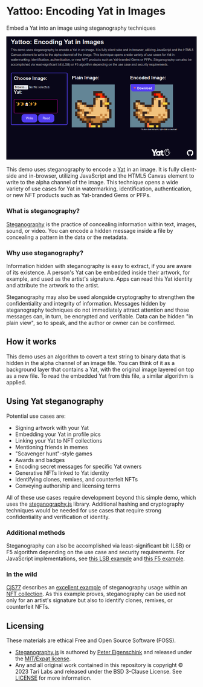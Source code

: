 # Yattoo: Encoding Yat in Images

Embed a Yat into an image using steganography techniques

<img src="img/screenshot.png" width="660" />

This demo uses steganography to encode a [Yat](https://y.at) in an image. It is fully client-side and in-browser, utilizing JavaScript and the HTML5 Canvas element to write to the alpha channel of the image. This technique opens a wide variety of use cases for Yat in watermarking, identification, authentication, or new NFT products such as Yat-branded Gems or PFPs.

### What is steganography?

[Steganography](https://en.wikipedia.org/wiki/Steganography) is the practice of concealing information within text, images, sound, or video. You can encode a hidden message inside a file by concealing a pattern in the data or the metadata.

### Why use steganography?

Information hidden with steganography is easy to extract, if you are aware of its existence. A person's Yat can be embedded inside their artwork, for example, and used as the artist's signature. Apps can read this Yat identity and attribute the artwork to the artist.

Steganography may also be used alongside cryptography to strengthen the confidentiality and integrity of information. Messages hidden by steganography techniques do not immediately attract attention and those messages can, in turn, be encrypted and verifiable. Data can be hidden "in plain view", so to speak, and the author or owner can be confirmed.

## How it works

This demo uses an algorithm to covert a text string to binary data that is hidden in the alpha channel of an image file. You can think of it as a background layer that contains a Yat, with the original image layered on top as a new file. To read the embedded Yat from this file, a similar algorithm is applied.

## Using Yat steganography

Potential use cases are: 

* Signing artwork with your Yat
* Embedding your Yat in profile pics
* Linking your Yat to NFT collections
* Mentioning friends in memes
* "Scavenger hunt"-style games
* Awards and badges
* Encoding secret messages for specific Yat owners
* Generative NFTs linked to Yat identity
* Identifying clones, remixes, and counterfeit NFTs
* Conveying authorship and licensing terms

All of these use cases require development beyond this simple demo, which uses the [steganography.js](https://github.com/petereigenschink/steganography.js/) library. Additional hashing and cryptography techniques would be needed for use cases that require strong confidentiality and verification of identity.

### Additional methods

Steganography can also be accomplished via least-significant bit (LSB) or F5 algorithm depending on the use case and security requirements. For JavaScript implementations, see [this LSB example](https://github.com/thavixt/steganography-js) and [this F5 example](https://github.com/desudesutalk/f5stegojs).

### In the wild
[CjS77](https://github.com/CjS77) describes an [excellent example](https://github.com/tari-labs/yat-steganography/issues/1) of steganography usage within an [NFT collection](https://opensea.io/collection/seven-5iwat2ntvf). As this example proves, steganography can be used not only for an artist's signature but also to identify clones, remixes, or counterfeit NFTs.

## Licensing

These materials are ethical Free and Open Source Software (FOSS).

* [Steganography.js](https://github.com/petereigenschink/steganography.js/) is authored by [Peter Eigenschink](http://www.peter-eigenschink.at/) and released under the [MIT/Expat license](https://spdx.org/licenses/MIT.html).
* Any and all original work contained in this repository is copyright &copy; 2023 Tari Labs and released under the BSD 3-Clause License. See [LICENSE](LICENSE) for more information.

